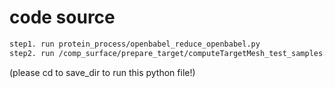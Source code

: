 # code source
```bash
step1. run protein_process/openbabel_reduce_openbabel.py
step2. run /comp_surface/prepare_target/computeTargetMesh_test_samples.py 

```
(please cd to save_dir to run this python file!)
 
